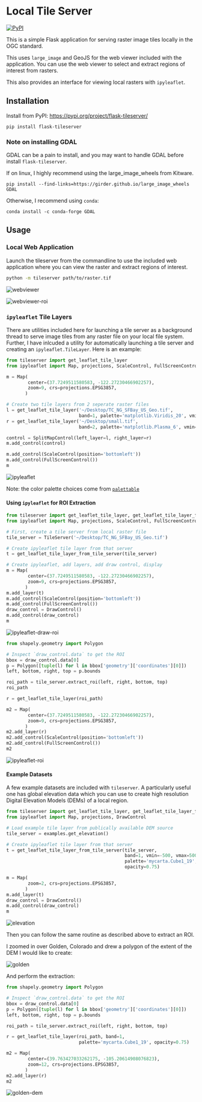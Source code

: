 # Local Tile Server

[![PyPI](https://img.shields.io/pypi/v/flask-tileserver.svg?logo=python&logoColor=white)](https://pypi.org/project/flask-tileserver/)

This is a simple Flask application for serving raster image tiles locally in the OGC standard.

This uses `large_image` and GeoJS for the web viewer included with the application. You can use the web viewer to select and extract regions of interest from rasters.

This also provides an interface for viewing local rasters with `ipyleaflet`.

## Installation

Install from PyPI: https://pypi.org/project/flask-tileserver/

```
pip install flask-tileserver
```

### Note on installing GDAL

GDAL can be a pain to install, and you may want to handle GDAL before install `flask-tileserver`.


If on linux, I highly recommend using the large_image_wheels from Kitware.

```
pip install --find-links=https://girder.github.io/large_image_wheels GDAL
```

Otherwise, I recommend using `conda`:

```
conda install -c conda-forge GDAL
```

## Usage

### Local Web Application

Launch the tileserver from the commandline to use the included web application where you can view the raster and extract regions of interest.

```bash
python -m tileserver path/to/raster.tif
```

![webviewer](https://raw.githubusercontent.com/banesullivan/flask-tileserver/main/imgs/webviewer.gif)

![webviewer-roi](https://raw.githubusercontent.com/banesullivan/flask-tileserver/main/imgs/webviewer-roi.gif)

### `ipyleaflet` Tile Layers

There are utilities included here for launching a tile server as a background thread to serve image tiles from any raster file on your
local file system. Further, I have inlcuded a utility for
automatically launching a tile server and creating an
`ipyleaflet.TileLayer`. Here is an example:

```py
from tileserver import get_leaflet_tile_layer
from ipyleaflet import Map, projections, ScaleControl, FullScreenControl, SplitMapControl

m = Map(
        center=(37.7249511580583, -122.27230466902257),
        zoom=9, crs=projections.EPSG3857,
       )

# Create two tile layers from 2 seperate raster files
l = get_leaflet_tile_layer('~/Desktop/TC_NG_SFBay_US_Geo.tif',
                           band=1, palette='matplotlib.Viridis_20', vmin=50, vmax=200)
r = get_leaflet_tile_layer('~/Desktop/small.tif',
                           band=2, palette='matplotlib.Plasma_6', vmin=0, vmax=150)

control = SplitMapControl(left_layer=l, right_layer=r)
m.add_control(control)

m.add_control(ScaleControl(position='bottomleft'))
m.add_control(FullScreenControl())
m
```

![ipyleaflet](https://raw.githubusercontent.com/banesullivan/flask-tileserver/main/imgs/ipyleaflet.gif)


Note: the color palette choices come from [`palettable`](https://jiffyclub.github.io/palettable/)


#### Using `ipyleaflet` for ROI Extraction


```py
from tileserver import get_leaflet_tile_layer, get_leaflet_tile_layer_from_tile_server, TileServer
from ipyleaflet import Map, projections, ScaleControl, FullScreenControl, DrawControl

# First, create a tile server from local raster file
tile_server = TileServer('~/Desktop/TC_NG_SFBay_US_Geo.tif')

# Create ipyleaflet tile layer from that server
t = get_leaflet_tile_layer_from_tile_server(tile_server)

# Create ipyleaflet, add layers, add draw control, display
m = Map(
        center=(37.7249511580583, -122.27230466902257),
        zoom=9, crs=projections.EPSG3857,
       )
m.add_layer(t)
m.add_control(ScaleControl(position='bottomleft'))
m.add_control(FullScreenControl())
draw_control = DrawControl()
m.add_control(draw_control)
m
```

![ipyleaflet-draw-roi](https://raw.githubusercontent.com/banesullivan/flask-tileserver/main/imgs/ipyleaflet-draw-roi.png)



```py
from shapely.geometry import Polygon

# Inspect `draw_control.data` to get the ROI
bbox = draw_control.data[0]
p = Polygon([tuple(l) for l in bbox['geometry']['coordinates'][0]])
left, bottom, right, top = p.bounds

roi_path = tile_server.extract_roi(left, right, bottom, top)
roi_path
```

```py
r = get_leaflet_tile_layer(roi_path)

m2 = Map(
        center=(37.7249511580583, -122.27230466902257),
        zoom=9, crs=projections.EPSG3857,
       )
m2.add_layer(r)
m2.add_control(ScaleControl(position='bottomleft'))
m2.add_control(FullScreenControl())
m2
```

![ipyleaflet-roi](https://raw.githubusercontent.com/banesullivan/flask-tileserver/main/imgs/ipyleaflet-roi.png)


#### Example Datasets

A few example datasets are included with `tileserver`. A particularly
useful one has global elevation data which you can use to create high resolution Digital Elevation Models (DEMs) of a local region.

```py
from tileserver import get_leaflet_tile_layer, get_leaflet_tile_layer_from_tile_server, examples
from ipyleaflet import Map, projections, DrawControl

# Load example tile layer from publically available DEM source
tile_server = examples.get_elevation()

# Create ipyleaflet tile layer from that server
t = get_leaflet_tile_layer_from_tile_server(tile_server,
                                            band=1, vmin=-500, vmax=5000,
                                            palette='mycarta.Cube1_19',
                                            opacity=0.75)

m = Map(
        zoom=2, crs=projections.EPSG3857,
       )
m.add_layer(t)
draw_control = DrawControl()
m.add_control(draw_control)
m
```

![elevation](https://raw.githubusercontent.com/banesullivan/flask-tileserver/main/imgs/elevation.png)


Then you can follow the same routine as described above to extract an ROI.

I zoomed in over Golden, Colorado and drew a polygon of the extent of the DEM I would like to create:

![golden](https://raw.githubusercontent.com/banesullivan/flask-tileserver/main/imgs/golden-roi.png)

And perform the extraction:

```py
from shapely.geometry import Polygon

# Inspect `draw_control.data` to get the ROI
bbox = draw_control.data[0]
p = Polygon([tuple(l) for l in bbox['geometry']['coordinates'][0]])
left, bottom, right, top = p.bounds

roi_path = tile_server.extract_roi(left, right, bottom, top)

r = get_leaflet_tile_layer(roi_path, band=1,
                           palette='mycarta.Cube1_19', opacity=0.75)

m2 = Map(
        center=(39.763427033262175, -105.20614908076823),
        zoom=12, crs=projections.EPSG3857,
       )
m2.add_layer(r)
m2
```

![golden-dem](https://raw.githubusercontent.com/banesullivan/flask-tileserver/main/imgs/golden-dem.png)

